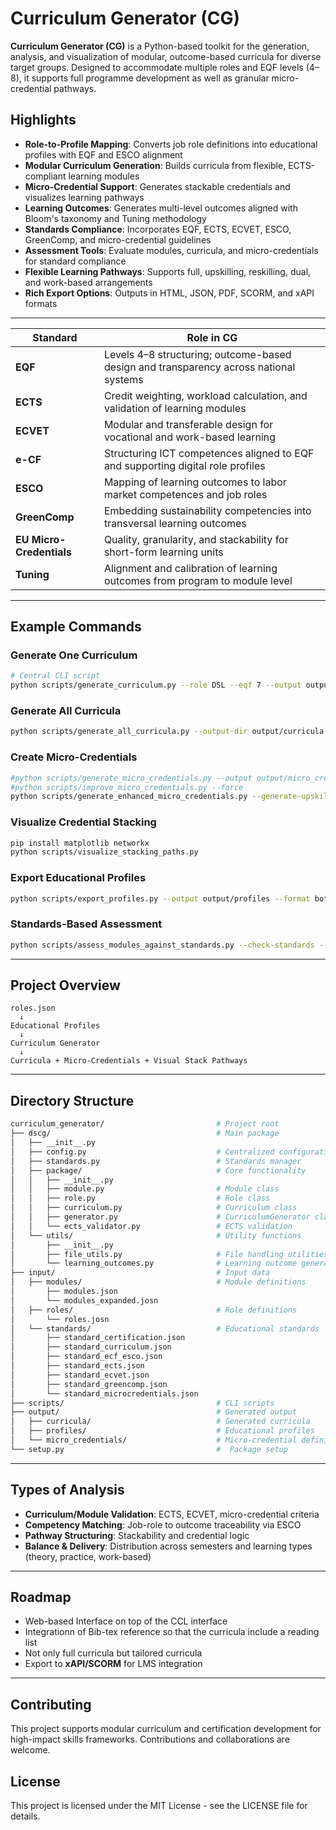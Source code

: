 # Curriculum Generator (CG)

**Curriculum Generator (CG)** is a Python-based toolkit for the  generation, analysis, and visualization of modular, outcome-based curricula for diverse target groups. 
Designed to accommodate multiple roles and EQF levels (4–8), it supports full programme development as well as granular micro-credential pathways.

## Highlights

- **Role-to-Profile Mapping**: Converts job role definitions into educational profiles with EQF and ESCO alignment
- **Modular Curriculum Generation**: Builds curricula from flexible, ECTS-compliant learning modules
- **Micro-Credential Support**: Generates stackable credentials and visualizes learning pathways
- **Learning Outcomes**: Generates multi-level outcomes aligned with Bloom's taxonomy and Tuning methodology
- **Standards Compliance**: Incorporates EQF, ECTS, ECVET, ESCO, GreenComp, and micro-credential guidelines
- **Assessment Tools**: Evaluate modules, curricula, and micro-credentials for standard compliance
- **Flexible Learning Pathways**: Supports full, upskilling, reskilling, dual, and work-based arrangements
- **Rich Export Options**: Outputs in HTML, JSON, PDF, SCORM, and xAPI formats

---
| Standard                 | Role in CG                                                                            |
| ------------------------ | ------------------------------------------------------------------------------------- |
| **EQF**                  | Levels 4–8 structuring; outcome-based design and transparency across national systems |
| **ECTS**                 | Credit weighting, workload calculation, and validation of learning modules            |
| **ECVET**                | Modular and transferable design for vocational and work-based learning                |
| **e-CF**                 | Structuring ICT competences aligned to EQF and supporting digital role profiles       |
| **ESCO**                 | Mapping of learning outcomes to labor market competences and job roles                |
| **GreenComp**            | Embedding sustainability competencies into transversal learning outcomes              |
| **EU Micro-Credentials** | Quality, granularity, and stackability for short-form learning units                  |
| **Tuning**               | Alignment and calibration of learning outcomes from program to module level           |
---






## Example Commands

### Generate One Curriculum
```bash
# Central CLI script
python scripts/generate_curriculum.py --role DSL --eqf 7 --output output/curricula/curriculum_DSL_7.html
```

### Generate All Curricula
```bash
python scripts/generate_all_curricula.py --output-dir output/curricula
```

### Create Micro-Credentials
```bash
#python scripts/generate_micro_credentials.py --output output/micro_credentials
#python scripts/improve_micro_credentials.py --force
python scripts/generate_enhanced_micro_credentials.py --generate-upskilling
```

### Visualize Credential Stacking
```bash
pip install matplotlib networkx
python scripts/visualize_stacking_paths.py
```

### Export Educational Profiles
```bash
python scripts/export_profiles.py --output output/profiles --format both
```

### Standards-Based Assessment
```bash
python scripts/assess_modules_against_standards.py --check-standards --standards-dir data/
```

---

## Project Overview

```text
roles.json 
  ↓
Educational Profiles 
  ↓
Curriculum Generator 
  ↓
Curricula + Micro-Credentials + Visual Stack Pathways
```

---

## Directory Structure 

```bash
curriculum_generator/                         # Project root
├── dscg/                                     # Main package
│   ├── __init__.py
│   ├── config.py                             # Centralized configuration
│   ├── standards.py                          # Standards manager
│   ├── package/                              # Core functionality
│   │   ├── __init__.py
│   │   ├── module.py                         # Module class
│   │   ├── role.py                           # Role class
│   │   ├── curriculum.py                     # Curriculum class
│   │   ├── generator.py                      # CurriculumGenerator class
│   │   └── ects_validator.py                 # ECTS validation
│   └── utils/                                # Utility functions
│       ├── __init__.py
│       ├── file_utils.py                     # File handling utilities
│       └── learning_outcomes.py              # Learning outcome generation
├── input/                                    # Input data
│   ├── modules/                              # Module definitions
│       ├── modules.json
│       └── modules_expanded.josn
│   ├── roles/                                # Role definitions
│       └── roles.josn
│   └── standards/                            # Educational standards
│       ├── standard_certification.json
│       ├── standard_curriculum.json
│       ├── standard_ecf_esco.json
│       ├── standard_ects.json
│       ├── standard_ecvet.json
│       ├── standard_greencomp.json
│       └── standard_microcredentials.json
├── scripts/                                  # CLI scripts
├── output/                                   # Generated output
│   ├── curricula/                            # Generated curricula
│   ├── profiles/                             # Educational profiles
│   └── micro_credentials/                    # Micro-credential definitions
└── setup.py                                  #  Package setup
```
---

## Types of Analysis

- **Curriculum/Module Validation**: ECTS, ECVET, micro-credential criteria
- **Competency Matching**: Job-role to outcome traceability via ESCO
- **Pathway Structuring**: Stackability and credential logic
- **Balance & Delivery**: Distribution across semesters and learning types (theory, practice, work-based)

---

## Roadmap

- Web-based Interface on top of the CCL interface
- Integrationn of Bib-tex reference so that the curricula include a reading list
- Not only full curricula but tailored curricula 
- Export to **xAPI/SCORM** for LMS integration

---

## Contributing

This project supports modular curriculum and certification development for high-impact skills frameworks. Contributions and collaborations are welcome.
## License

This project is licensed under the MIT License - see the LICENSE file for details.
